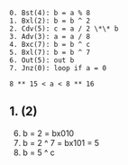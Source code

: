 ```
0. Bst(4): b = a % 8
1. Bxl(2): b = b ^ 2
2. Cdv(5): c = a / 2 \*\* b
3. Adv(3): a = a / 8
4. Bxc(7): b = b ^ c
5. Bxl(7): b = b ^ 7
6. Out(5): out b
7. Jnz(0): loop if a = 0
```

```
8 ** 15 < a < 8 ** 16
```

## 1. (2)

6. b = 2 = bx010
7. b = 2 ^ 7 = bx101 = 5
8. b = 5 ^ c
